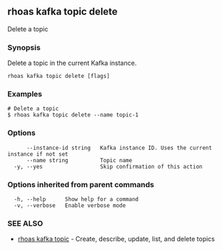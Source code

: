 ## rhoas kafka topic delete

Delete a topic

### Synopsis

Delete a topic in the current Kafka instance.


```
rhoas kafka topic delete [flags]
```

### Examples

```
# Delete a topic
$ rhoas kafka topic delete --name topic-1

```

### Options

```
      --instance-id string   Kafka instance ID. Uses the current instance if not set 
      --name string          Topic name
  -y, --yes                  Skip confirmation of this action 
```

### Options inherited from parent commands

```
  -h, --help      Show help for a command
  -v, --verbose   Enable verbose mode
```

### SEE ALSO

* [rhoas kafka topic](rhoas_kafka_topic.md)	 - Create, describe, update, list, and delete topics

